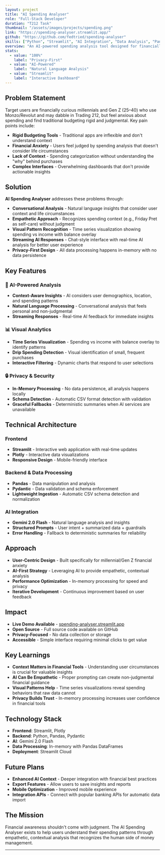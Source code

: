 ```yaml
---
layout: project
title: "AI Spending Analyser"
role: "Full-Stack Developer"
duration: "T212 Task"
thumbnail: "/assets/images/projects/spending.png"
link: "https://spending-analyser.streamlit.app/"
github: "https://github.com/fedtried/spending-analyser"
skills: ["Python", "Streamlit", "AI Integration", "Data Analysis", "Pandas", "Plotly", "Gemini AI", "Financial Technology"]
overview: "An AI-powered spending analysis tool designed for financially curious millennials and Gen Z users. The app provides conversational, empathetic financial insights that go beyond traditional budgeting to recognize spending context and offer realistic guidance without judgment."
stats:
  - value: "100%"
    label: "Privacy-First"
  - value: "AI-Powered"
    label: "Natural Language Analysis"
  - value: "Streamlit"
    label: "Interactive Dashboard"
---
```


## Problem Statement

Target users are financially curious millennials and Gen Z (25–40) who use Monzo/Revolut and may dabble in Trading 212, but feel anxious about spending and find traditional budgeting rigid and judgmental. Key pain points include:

- **Rigid Budgeting Tools** - Traditional apps are inflexible and don't understand context
- **Financial Anxiety** - Users feel judged by spending analysis that doesn't consider life circumstances
- **Lack of Context** - Spending categorization without understanding the "why" behind purchases
- **Complex Interfaces** - Overwhelming dashboards that don't provide actionable insights

## Solution

**AI Spending Analyser** addresses these problems through:

- **Conversational Analysis** - Natural language insights that consider user context and life circumstances
- **Empathetic Approach** - Recognizes spending context (e.g., Friday Pret as self-care) without judgment
- **Visual Pattern Recognition** - Time series visualization showing spending vs income with balance overlay
- **Streaming AI Responses** - Chat-style interface with real-time AI analysis for better user experience
- **Privacy-First Design** - All data processing happens in-memory with no data persistence

## Key Features

### 🧠 AI-Powered Analysis
- **Context-Aware Insights** - AI considers user demographics, location, and spending patterns
- **Natural Language Processing** - Conversational analysis that feels personal and non-judgmental
- **Streaming Responses** - Real-time AI feedback for immediate insights

### 📊 Visual Analytics
- **Time Series Visualization** - Spending vs income with balance overlay to identify patterns
- **Drip Spending Detection** - Visual identification of small, frequent purchases
- **Interactive Filtering** - Dynamic charts that respond to user selections

### 🔒 Privacy & Security
- **In-Memory Processing** - No data persistence, all analysis happens locally
- **Schema Detection** - Automatic CSV format detection with validation
- **Graceful Fallbacks** - Deterministic summaries when AI services are unavailable

## Technical Architecture

### Frontend
- **Streamlit** - Interactive web application with real-time updates
- **Plotly** - Interactive data visualizations
- **Responsive Design** - Mobile-friendly interface

### Backend & Data Processing
- **Pandas** - Data manipulation and analysis
- **Pydantic** - Data validation and schema enforcement
- **Lightweight Ingestion** - Automatic CSV schema detection and normalization

### AI Integration
- **Gemini 2.0 Flash** - Natural language analysis and insights
- **Structured Prompts** - User intent + summarized data + guardrails
- **Error Handling** - Fallback to deterministic summaries for reliability

## Approach

- **User-Centric Design** - Built specifically for millennial/Gen Z financial anxiety
- **AI-First Strategy** - Leveraging AI to provide empathetic, contextual analysis
- **Performance Optimization** - In-memory processing for speed and privacy
- **Iterative Development** - Continuous improvement based on user feedback

## Impact

- **Live Demo Available** - [spending-analyser.streamlit.app](https://spending-analyser.streamlit.app/)
- **Open Source** - Full source code available on GitHub
- **Privacy-Focused** - No data collection or storage
- **Accessible** - Simple interface requiring minimal clicks to get value

## Key Learnings

- **Context Matters in Financial Tools** - Understanding user circumstances is crucial for valuable insights
- **AI Can Be Empathetic** - Proper prompting can create non-judgmental financial guidance
- **Visual Patterns Help** - Time series visualizations reveal spending behaviors that raw data cannot
- **Privacy Builds Trust** - In-memory processing increases user confidence in financial tools

## Technology Stack

- **Frontend**: Streamlit, Plotly
- **Backend**: Python, Pandas, Pydantic
- **AI**: Gemini 2.0 Flash
- **Data Processing**: In-memory with Pandas DataFrames
- **Deployment**: Streamlit Cloud

## Future Plans

- **Enhanced AI Context** - Deeper integration with financial best practices
- **Export Features** - Allow users to save insights and reports
- **Mobile Optimization** - Improved mobile experience
- **Integration APIs** - Connect with popular banking APIs for automatic data import

## The Mission

Financial awareness shouldn't come with judgment. The AI Spending Analyser exists to help users understand their spending patterns through empathetic, contextual analysis that recognizes the human side of money management.

---
